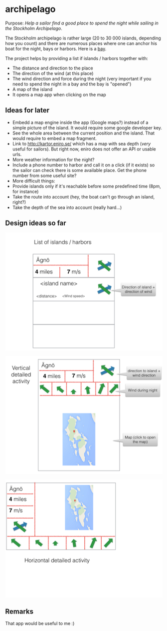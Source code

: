archipelago
===========

Purpose: *Help a sailor find a good place to spend the night while sailing in the Stockholm Archipelago*.

The Stockholm archipelago is rather large (20 to 30 000 islands, depending how you count) and there are numerous places where one can anchor his boat for the night, bays or harbors. Here is a <a href="https://goo.gl/maps/oz3uS" target="_blank">bay</a>. 

The project helps by providing a list if islands / harbors together with:
* The distance and direction to the place
* The direction of the wind (at this place)
* The wind direction and force during the night (very important if you need to spend the night in a bay and the bay is "opened")
* A map of the island
* It opens a map app when clicking on the map

Ideas for later
---------------
* Embedd a map engine inside the app (Google maps?) instead of a simple picture of the island. It would require some google developer key.
* See the whole area between the current position and the island. That would require to embed a map fragment.
* Link to http://kartor.eniro.se/ which has a map with sea depth (*very* useful for sailors). But right now, eniro does not offer an API or usable urls.
* More weather information for the night?
* Include a phone number to harbor and call it on a click (if it exists) so the sailor can check there is some available place. Get the phone number from some useful site?
* More difficult things: 
 * Provide islands only if it's reachable before some predefined time (8pm, for instance)
 * Take the route into account (hey, the boat can't go through an island, right?) 
 * Take the depth of the sea into account (really hard...)

Design ideas so far
-------------------

![List of isldands](design/MainList.jpg)

![Vertical Detail of an island](design/VerticalDetail.jpg)

![Horizontal Detail](design/HorizontalDetail.jpg)

Remarks
-------

That app would be useful to me :)


